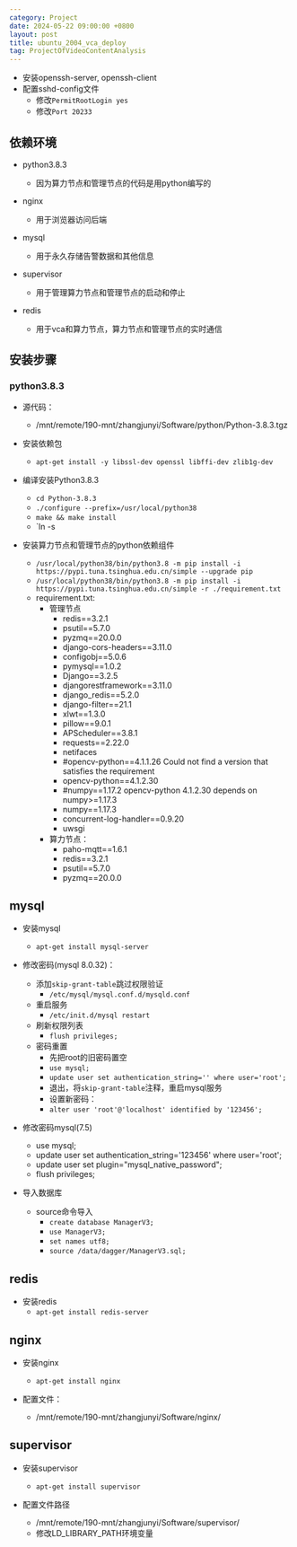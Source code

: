 ```yaml
---
category: Project
date: 2024-05-22 09:00:00 +0800
layout: post
title: ubuntu_2004_vca_deploy
tag: ProjectOfVideoContentAnalysis
---
```


+ 安装openssh-server, openssh-client
+ 配置sshd-config文件
  + 修改`PermitRootLogin yes`
  + 修改`Port 20233`

## 依赖环境

+ python3.8.3
  + 因为算力节点和管理节点的代码是用python编写的

+ nginx
  + 用于浏览器访问后端

+ mysql
  + 用于永久存储告警数据和其他信息

+ supervisor
  + 用于管理算力节点和管理节点的启动和停止

+ redis
  + 用于vca和算力节点，算力节点和管理节点的实时通信

## 安装步骤

### python3.8.3

+ 源代码：
  + /mnt/remote/190-mnt/zhangjunyi/Software/python/Python-3.8.3.tgz

+ 安装依赖包
  - `apt-get install -y libssl-dev openssl libffi-dev zlib1g-dev`

+ 编译安装Python3.8.3
  + `cd Python-3.8.3`
  + `./configure --prefix=/usr/local/python38`
  + `make && make install`
  + `ln -s 

+ 安装算力节点和管理节点的python依赖组件
  + `/usr/local/python38/bin/python3.8 -m pip install -i https://pypi.tuna.tsinghua.edu.cn/simple --upgrade pip`
  + `/usr/local/python38/bin/python3.8 -m pip install -i https://pypi.tuna.tsinghua.edu.cn/simple -r ./requirement.txt`
  + requirement.txt:
    + 管理节点
      - redis==3.2.1
      - psutil==5.7.0
      - pyzmq==20.0.0
      - django-cors-headers==3.11.0
      - configobj==5.0.6
      - pymysql==1.0.2
      - Django==3.2.5
      - djangorestframework==3.11.0
      - django_redis==5.2.0
      - django-filter==21.1
      - xlwt==1.3.0
      - pillow==9.0.1
      - APScheduler==3.8.1
      - requests==2.22.0
      - netifaces
      - #opencv-python==4.1.1.26  Could not find a version that satisfies the requirement
      - opencv-python==4.1.2.30
      - #numpy==1.17.2 opencv-python 4.1.2.30 depends on numpy>=1.17.3
      - numpy==1.17.3
      - concurrent-log-handler==0.9.20
      - uwsgi
    + 算力节点：
      - paho-mqtt==1.6.1
      - redis==3.2.1
      - psutil==5.7.0
      - pyzmq==20.0.0

## mysql

+ 安装mysql
  + `apt-get install mysql-server`

+ 修改密码(mysql 8.0.32)：
  + 添加`skip-grant-table`跳过权限验证
    + `/etc/mysql/mysql.conf.d/mysqld.conf`
  + 重启服务
    + `/etc/init.d/mysql restart`
  + 刷新权限列表
    + `flush privileges;`
  + 密码重置
    + 先把root的旧密码置空
    + `use mysql;`
    + `update user set authentication_string='' where user='root';`
    + 退出，将`skip-grant-table`注释，重启mysql服务
    + 设置新密码：
    + `alter user 'root'@'localhost' identified by '123456';`

+ 修改密码mysql(7.5)
  - use mysql;
  - update user set authentication_string='123456' where user='root';
  - update user set plugin="mysql_native_password";
  - flush privileges;

+ 导入数据库
  + source命令导入
    + `create database ManagerV3;`
    + `use ManagerV3;`
    + `set names utf8;`
    + `source /data/dagger/ManagerV3.sql;`

## redis

+ 安装redis
  - `apt-get install redis-server`

## nginx

+ 安装nginx
  + `apt-get install nginx`

+ 配置文件：
  + /mnt/remote/190-mnt/zhangjunyi/Software/nginx/

## supervisor

+ 安装supervisor
  + `apt-get install supervisor`

+ 配置文件路径
  + /mnt/remote/190-mnt/zhangjunyi/Software/supervisor/
  + 修改LD_LIBRARY_PATH环境变量